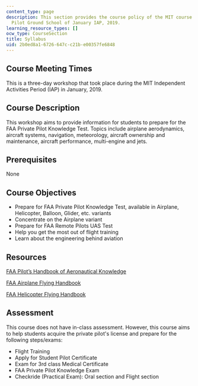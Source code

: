 ```yaml
---
content_type: page
description: This section provides the course policy of the MIT course 16.687 Private
  Pilot Ground School of January IAP, 2019.
learning_resource_types: []
ocw_type: CourseSection
title: Syllabus
uid: 2b0ed8a1-6726-647c-c21b-e00357fe6848
---
```


Course Meeting Times
--------------------

This is a three-day workshop that took place during the MIT Independent Activities Period (IAP) in January, 2019.

Course Description
------------------

This workshop aims to provide information for students to prepare for the FAA Private Pilot Knowledge Test. Topics include airplane aerodynamics, aircraft systems, navigation, meteorology, aircraft ownership and maintenance, aircraft performance, multi-engine and jets.

Prerequisites
-------------

None

Course Objectives
-----------------

*   Prepare for FAA Private Pilot Knowledge Test, available in Airplane, Helicopter, Balloon, Glider, etc. variants
*   Concentrate on the Airplane variant
*   Prepare for FAA Remote Pilots UAS Test
*   Help you get the most out of flight training
*   Learn about the engineering behind aviation

Resources
---------

[FAA Pilot’s Handbook of Aeronautical Knowledge](https://www.faa.gov/regulations_policies/handbooks_manuals/aviation/phak/)

[FAA Airplane Flying Handbook](https://www.faa.gov/regulations_policies/handbooks_manuals/aviation/airplane_handbook/)

[FAA Helicopter Flying Handbook](https://www.faa.gov/regulations_policies/handbooks_manuals/aviation/helicopter_flying_handbook/)

Assessment
----------

This course does not have in-class assessment. However, this course aims to help students acquire the private pilot's license and prepare for the following steps/exams:

*   Flight Training
*   Apply for Student Pilot Certificate
*   Exam for 3rd class Medical Certificate
*   FAA Private Pilot Knowledge Exam
*   Checkride (Practical Exam): Oral section and Flight section